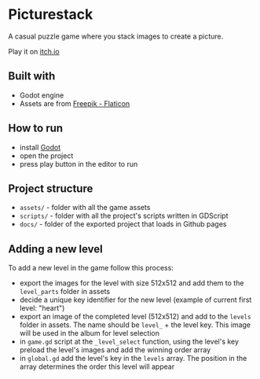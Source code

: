 # Picturestack
A casual puzzle game where you stack images to create a picture.

Play it on [itch.io](https://ffviikh.itch.io/picturestack)

## Built with
- Godot engine
- Assets are from [Freepik - Flaticon](https://www.flaticon.com/)

## How to run
- install [Godot](https://godotengine.org/download)
- open the project
- press play button in the editor to run

## Project structure
- `assets/` - folder with all the game assets
- `scripts/` - folder with all the project's scripts written in GDScript
- `docs/` - folder of the exported project that loads in Github pages

## Adding a new level
To add a new level in the game follow this process:
- export the images for the level with size 512x512 and add them to the `level_parts` folder in assets
- decide a unique key identifier for the new level (example of current first level: "heart")
- export an image of the completed level (512x512) and add to the `levels` folder in assets. The name should be `level_` + the level key. This image will be used in the album for level selection
- in `game.gd` script at the `_level_select` function, using the level's key preload the level's images and add the winning order array
- in `global.gd` add the level's key in the `levels` array. The position in the array determines the order this level will appear